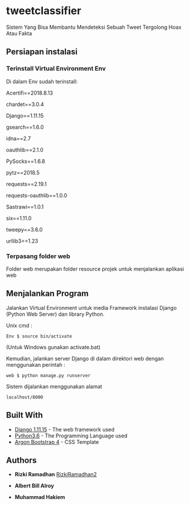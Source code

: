 

# tweetclassifier
Sistem Yang Bisa Membantu Mendeteksi Sebuah Tweet Tergolong Hoax Atau Fakta


## Persiapan instalasi

### Terinstall Virtual Environment Env

Di dalam Env sudah terinstall:

Acertifi==2018.8.13

chardet==3.0.4

Django==1.11.15

gsearch==1.6.0

idna==2.7

oauthlib==2.1.0

PySocks==1.6.8

pytz==2018.5

requests==2.19.1

requests-oauthlib==1.0.0

Sastrawi==1.0.1

six==1.11.0

tweepy==3.6.0

urllib3==1.23

### Terpasang folder web 
Folder web merupakan folder resource projek untuk menjalankan aplikasi web

## Menjalankan Program

Jalankan Virtual Environment untuk media Framework instalasi Django (Python Web Server) dan library Python.

Unix cmd :

```
Env $ source bin/activate
```
(Untuk Windows gunakan activate.bat)



Kemudian, jalankan server Django di dalam direktori web dengan menggunakan perintah :

```
web $ python manage.py runserver
```

Sistem dijalankan menggunakan alamat

```
localhost/8000
```


## Built With

* [Django 1.11.15](https://docs.djangoproject.com/en/2.1/releases/1.11.15/) - The web framework used
* [Python3.6](https://www.python.org/downloads/release/python-360//) - The Programming Language used
* [Argon Bootstrap 4](https://www.creative-tim.com/product/argon-design-system) - CSS Template


## Authors

* **Rizki Ramadhan** [RizkiRamadhan2](https://github.com/rizkiramadhan2)


* **Albert Bill Alroy**


* **Muhammad Hakiem**



